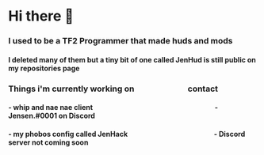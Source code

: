 <h1>Hi there 👋
<h3>I used to be a TF2 Programmer that made huds and mods
<h4>I deleted many of them but a tiny bit of one called JenHud is still public on my repositories page

<h3>Things i'm currently working on⠀⠀⠀⠀⠀⠀⠀⠀⠀contact</h3>
<h4>- whip and nae nae client⠀⠀⠀⠀⠀⠀⠀⠀⠀⠀⠀⠀⠀⠀⠀⠀⠀⠀⠀⠀⠀⠀⠀⠀- Jensen.#0001 on Discord</h4>
<h4>- my phobos config called JenHack⠀⠀⠀⠀⠀⠀⠀⠀⠀⠀⠀⠀⠀⠀⠀⠀⠀- Discord server not coming soon</h4>
